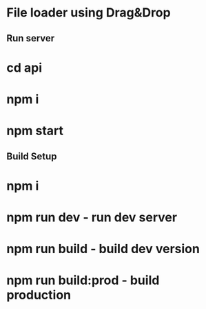 # File loader using Drag&Drop

## Run server
# cd api
# npm i
# npm start
## Build Setup
# npm i
# npm run dev - run dev server
# npm run build - build dev version
# npm run build:prod - build production
